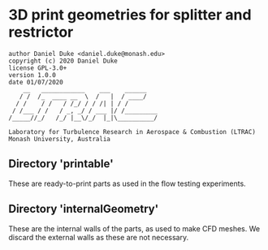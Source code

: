# 3D print geometries for splitter and restrictor

    author Daniel Duke <daniel.duke@monash.edu>
    copyright (c) 2020 Daniel Duke
    license GPL-3.0+
    version 1.0.0
    date 01/07/2020
        __   ____________    ___    ______
       / /  /_  ____ __  \  /   |  / ____/
      / /    / /   / /_/ / / /| | / /
     / /___ / /   / _, _/ / ___ |/ /_________
    /_____//_/   /_/ |__\/_/  |_|\__________/

    Laboratory for Turbulence Research in Aerospace & Combustion (LTRAC)
    Monash University, Australia


## Directory 'printable'
These are ready-to-print parts as used in the flow testing experiments.

## Directory 'internalGeometry'
These are the internal walls of the parts, as used to make CFD meshes.
We discard the external walls as these are not necessary.
